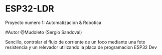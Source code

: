 # ESP32-LDR
Proyecto numero 1: Automatizacion &amp; Robotica

#Autor @Mudoleto (Sergio Sandoval)

Sencillo, controlar el flujo de corriente de un foco mediante una foto resistencia y un relevador utilizando la placa de programacion ESP32 Dev
